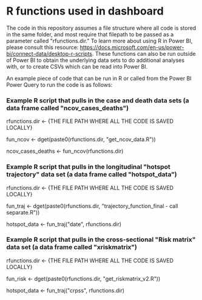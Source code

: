 # R functions used in dashboard
The code in this repository assumes a file structure where all code is stored in the same folder, and most require that filepath to be passed as a parameter called "rfunctions.dir." To learn more about using R in Power BI, please consult this resource: https://docs.microsoft.com/en-us/power-bi/connect-data/desktop-r-scripts. 
These functions can also be run outside of Power BI to obtain the underlying data sets to do additional analyses with, or to create CSVs which can be read into Power BI.

An example piece of code that can be run in R or called from the Power BI Power Query to run the code is as follows:

### Example R script that pulls in the case and death data sets (a data frame called "ncov_cases_deaths")
rfunctions.dir <- {THE FILE PATH WHERE ALL THE CODE IS SAVED LOCALLY}

fun_ncov <- dget(paste0(rfunctions.dir, "get_ncov_data.R"))

ncov_cases_deaths <- fun_ncov(rfunctions.dir)

### Example R script that pulls in the longitudinal "hotspot trajectory" data set (a data frame called "hotspot_data")
rfunctions.dir <- {THE FILE PATH WHERE ALL THE CODE IS SAVED LOCALLY}

fun_traj <- dget(paste0(rfunctions.dir, "trajectory_function_final - call separate.R"))

hotspot_data <- fun_traj("date", rfunctions.dir)

### Example R script that pulls in the cross-sectional "Risk matrix" data set (a data frame called "xriskmatrix")

rfunctions.dir <- {THE FILE PATH WHERE ALL THE CODE IS SAVED LOCALLY}

fun_risk <- dget(paste0(rfunctions.dir, "get_riskmatrix_v2.R"))

hotspot_data <- fun_traj("crpss", rfunctions.dir)

